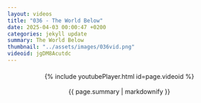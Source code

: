 ```yaml
---
layout: videos
title: "036 - The World Below"
date: 2025-04-03 00:00:47 +0200
categories: jekyll update
summary: The World Below
thumbnail: "../assets/images/036vid.png"
videoid: jgDM8Acutdc
---
```


<div style="text-align: center; margin-top: 20px;">
  {% include youtubePlayer.html id=page.videoid %}
  <p style="margin-top: 15px; font-size: 1.2em; color: #333;">
    <p>{{ page.summary | markdownify }}</p>
  </p>
</div>
